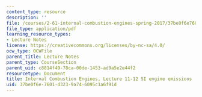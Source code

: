 ```yaml
---
content_type: resource
description: ''
file: /courses/2-61-internal-combustion-engines-spring-2017/37be0f6e7601d3239a746095c1a6f91d_MIT2_61S17_lec11-12.pdf
file_type: application/pdf
learning_resource_types:
- Lecture Notes
license: https://creativecommons.org/licenses/by-nc-sa/4.0/
ocw_type: OCWFile
parent_title: Lecture Notes
parent_type: CourseSection
parent_uid: c8814f49-78ca-00de-1453-ad9a5e2e44f2
resourcetype: Document
title: Internal Combustion Engines, Lecture 11-12 SI engine emissions
uid: 37be0f6e-7601-d323-9a74-6095c1a6f91d
---
```

